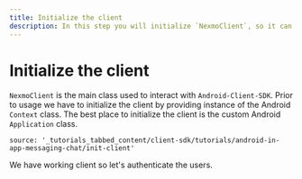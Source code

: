 ```yaml
---
title: Initialize the client
description: In this step you will initialize `NexmoClient`, so it can be used within the application.
---
```


# Initialize the client

`NexmoClient` is the main class used to interact with `Android-Client-SDK`. Prior to usage we have to initialize the client by providing instance of the Android `Context` class. The best place to initialize the client is the custom Android `Application` class.

```tabbed_content
source: '_tutorials_tabbed_content/client-sdk/tutorials/android-in-app-messaging-chat/init-client'
```

We have working client so let's authenticate the users.